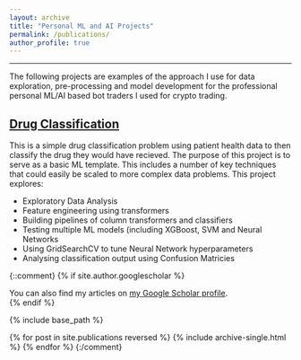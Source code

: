 ```yaml
---
layout: archive
title: "Personal ML and AI Projects"
permalink: /publications/
author_profile: true
---
```

_________________________________
The following projects are examples of the approach I use for data exploration, pre-processing and model development for the professional personal ML/AI based bot traders I used for crypto trading.

## [Drug Classification](https://github.com/saiksridhar/saiksridhar.github.io/blob/master/Drug_Classifiation/MLP%20with%20Keras%20Practice%202.ipynb)
This is a simple drug classification problem using patient health data to then classify the drug they would have recieved. The purpose of this project is to serve as a basic ML template. This includes a number of key techniques that could easily be scaled to more complex data problems. This project explores:

- Exploratory Data Analysis
- Feature engineering using transformers
- Building pipelines of column transformers and classifiers
- Testing multiple ML models (including XGBoost, SVM and Neural Networks
- Using GridSearchCV to tune Neural Network hyperparameters
- Analysing classification output using Confusion Matricies

{::comment}
{% if site.author.googlescholar %}
  <div class="wordwrap">You can also find my articles on <a href="{{site.author.googlescholar}}">my Google Scholar profile</a>.</div>
{% endif %}

{% include base_path %}

{% for post in site.publications reversed %}
  {% include archive-single.html %}
{% endfor %}
{:/comment}
